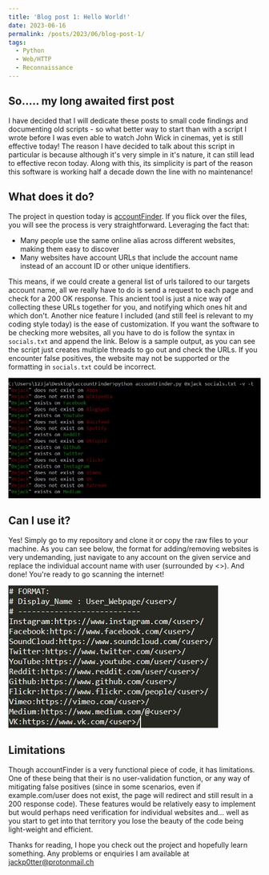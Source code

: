 ```yaml
---
title: 'Blog post 1: Hello World!'
date: 2023-06-16
permalink: /posts/2023/06/blog-post-1/
tags:
  - Python
  - Web/HTTP
  - Reconnaissance
---
```


So..... my long awaited first post
------

I have decided that I will dedicate these posts to small code findings and documenting old scripts - so what better way to start than with a script I wrote before I was even able to watch John Wick in cinemas, yet is still effective today! The reason I have decided to talk about this script in particular is because although it's very simple in it's nature, it can still lead to effective recon today. Along with this, its simplicity is part of the reason this software is working half a decade down the line with no maintenance!

What does it do?
------

The project in question today is [accountFinder](https://github.com/j-4ck/accountFinder).
If you flick over the files, you will see the process is very straightforward. Leveraging the fact that:
+ Many people use the same online alias across different websites, making them easy to discover  
+ Many websites have account URLs that include the account name instead of an account ID or other unique identifiers.  

This means, if we could create a general list of urls tailored to our targets account name, all we really have to do is send a request to each page and check for a 200 OK response. This ancient tool is just a nice way of collecting these URLs together for you, and notifying which ones hit and which don't. Another nice feature I included (and still feel is relevant to my coding style today) is the ease of customization. If you want the software to be checking more websites, all you have to do is follow the syntax in `socials.txt` and append the link.
Below is a sample output, as you can see the script just creates multiple threads to go out and check the URLs. If you encounter false positives, the website may not be supported or the formatting in `socials.txt` could be incorrect.

![Output from accountFinder](/images/outputCapture.JPG)

Can I use it?
------
Yes! Simply go to my repository and clone it or copy the raw files to your machine. As you can see below, the format for adding/removing websites is very undemanding, just navigate to any account on the given service and replace the individual account name with user (surrounded by <>). And done! You're ready to go scanning the internet!

![Config from accountFinder](/images/accountFinderConfig.JPG)

Limitations
------
Though accountFinder is a very functional piece of code, it has limitations. One of these being that their is no user-validation function, or any way of mitigating false positives (since in some scenarios, even if example.com/user does not exist, the page will redirect and still result in a 200 response code).
These features would be relatively easy to implement but would perhaps need verification for individual websites and... well as you start to get into that territory you lose the beauty of the code being light-weight and efficient.

Thanks for reading, I hope you check out the project and hopefully learn something. Any problems or enquiries I am available at jackp0tter@protonmail.ch
